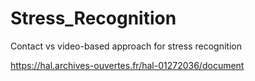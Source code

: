 # Stress_Recognition

Contact vs video-based approach for stress recognition

https://hal.archives-ouvertes.fr/hal-01272036/document
